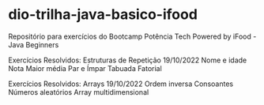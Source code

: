 # dio-trilha-java-basico-ifood
Repositório para exercícios do Bootcamp Potência Tech Powered by iFood - Java Beginners

Exercícios Resolvidos: Estruturas de Repetição 19/10/2022
Nome e idade
Nota
Maior média
Par e Ímpar
Tabuada
Fatorial

Exercícios Resolvidos: Arrays 19/10/2022
Ordem inversa
Consoantes
Números aleatórios 
Array multidimensional


